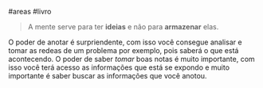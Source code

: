 #areas #livro

> A mente serve para ter **ideias** e não para **armazenar** elas.

O poder de anotar é surpriendente, com isso você consegue analisar e tomar as redeas de um problema por exemplo, pois saberá o que está acontecendo. O poder de saber *tomar* boas notas é muito importante, com isso você terá acesso as informações que está se expondo e muito importante é saber buscar as informações que você anotou.
